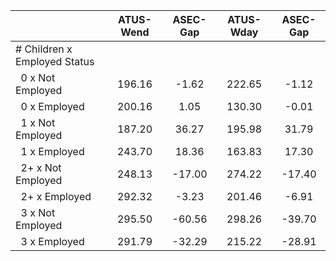 
|                      |    ATUS-Wend |     ASEC-Gap |    ATUS-Wday |     ASEC-Gap |
| -------------------- | :----------: | :----------: | :----------: | :----------: |
| # Children x Employed Status |              |              |              |              |
| &nbsp;&nbsp;0 x Not Employed |       196.16 |        -1.62 |       222.65 |        -1.12 |
| &nbsp;&nbsp;0 x Employed |       200.16 |         1.05 |       130.30 |        -0.01 |
| &nbsp;&nbsp;1 x Not Employed |       187.20 |        36.27 |       195.98 |        31.79 |
| &nbsp;&nbsp;1 x Employed |       243.70 |        18.36 |       163.83 |        17.30 |
| &nbsp;&nbsp;2+ x Not Employed |       248.13 |       -17.00 |       274.22 |       -17.40 |
| &nbsp;&nbsp;2+ x Employed |       292.32 |        -3.23 |       201.46 |        -6.91 |
| &nbsp;&nbsp;3 x Not Employed |       295.50 |       -60.56 |       298.26 |       -39.70 |
| &nbsp;&nbsp;3 x Employed |       291.79 |       -32.29 |       215.22 |       -28.91 |

